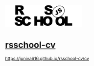  ![RSSchool logo](rss.png) 

 # [**rsschool-cv**](https://juniva616.github.io/rsschool-cv/cv)



https://juniva616.github.io/rsschool-cv/cv